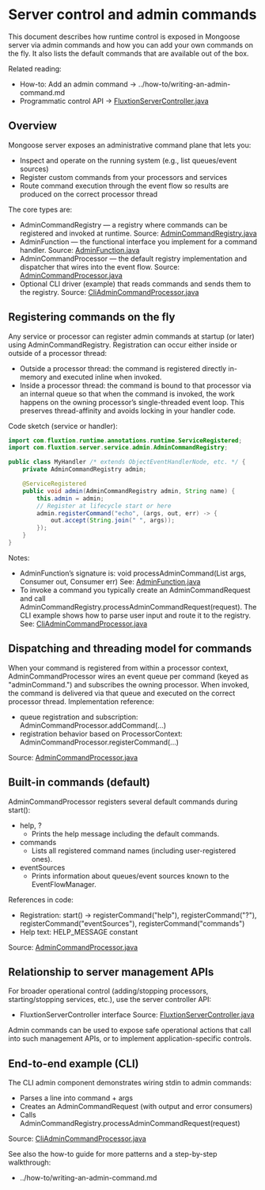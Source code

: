 # Server control and admin commands

This document describes how runtime control is exposed in Mongoose server via admin commands and how you can add your
own commands on the fly. It also lists the default commands that are available out of the box.

Related reading:

- How-to: Add an admin command → ../how-to/writing-an-admin-command.md
- Programmatic control
  API → [FluxtionServerController.java](../../src/main/java/com/fluxtion/server/service/servercontrol/FluxtionServerController.java)

## Overview

Mongoose server exposes an administrative command plane that lets you:

- Inspect and operate on the running system (e.g., list queues/event sources)
- Register custom commands from your processors and services
- Route command execution through the event flow so results are produced on the correct processor thread

The core types are:

- AdminCommandRegistry — a registry where commands can be registered and invoked at runtime.
  Source: [AdminCommandRegistry.java](../../src/main/java/com/fluxtion/server/service/admin/AdminCommandRegistry.java)
- AdminFunction — the functional interface you implement for a command handler.
  Source: [AdminFunction.java](../../src/main/java/com/fluxtion/server/service/admin/AdminFunction.java)
- AdminCommandProcessor — the default registry implementation and dispatcher that wires into the event flow.
  Source: [AdminCommandProcessor.java](../../src/main/java/com/fluxtion/server/service/admin/impl/AdminCommandProcessor.java)
- Optional CLI driver (example) that reads commands and sends them to the registry.
  Source: [CliAdminCommandProcessor.java](../../src/main/java/com/fluxtion/server/service/admin/impl/CliAdminCommandProcessor.java)

## Registering commands on the fly

Any service or processor can register admin commands at startup (or later) using AdminCommandRegistry. Registration can
occur either inside or outside of a processor thread:

- Outside a processor thread: the command is registered directly in-memory and executed inline when invoked.
- Inside a processor thread: the command is bound to that processor via an internal queue so that when the command is
  invoked, the work happens on the owning processor’s single-threaded event loop. This preserves thread-affinity and
  avoids locking in your handler code.

Code sketch (service or handler):

```java
import com.fluxtion.runtime.annotations.runtime.ServiceRegistered;
import com.fluxtion.server.service.admin.AdminCommandRegistry;

public class MyHandler /* extends ObjectEventHandlerNode, etc. */ {
    private AdminCommandRegistry admin;

    @ServiceRegistered
    public void admin(AdminCommandRegistry admin, String name) {
        this.admin = admin;
        // Register at lifecycle start or here
        admin.registerCommand("echo", (args, out, err) -> {
            out.accept(String.join(" ", args));
        });
    }
}
```

Notes:

- AdminFunction’s signature is: void processAdminCommand(List<String> args, Consumer<OUT> out, Consumer<ERR> err)
  See: [AdminFunction.java](../../src/main/java/com/fluxtion/server/service/admin/AdminFunction.java)
- To invoke a command you typically create an AdminCommandRequest and call
  AdminCommandRegistry.processAdminCommandRequest(request). The CLI example shows how to parse user input and route it
  to the registry.
  See: [CliAdminCommandProcessor.java](../../src/main/java/com/fluxtion/server/service/admin/impl/CliAdminCommandProcessor.java)

## Dispatching and threading model for commands

When your command is registered from within a processor context, AdminCommandProcessor wires an event queue per
command (keyed as "adminCommand.<name>") and subscribes the owning processor. When invoked, the command is delivered via
that queue and executed on the correct processor thread. Implementation reference:

- queue registration and subscription: AdminCommandProcessor.addCommand(...)
- registration behavior based on ProcessorContext: AdminCommandProcessor.registerCommand(...)

Source: [AdminCommandProcessor.java](../../src/main/java/com/fluxtion/server/service/admin/impl/AdminCommandProcessor.java)

## Built-in commands (default)

AdminCommandProcessor registers several default commands during start():

- help, ?
    - Prints the help message including the default commands.
- commands
    - Lists all registered command names (including user-registered ones).
- eventSources
    - Prints information about queues/event sources known to the EventFlowManager.

References in code:

- Registration: start() → registerCommand("help"), registerCommand("?"), registerCommand("eventSources"),
  registerCommand("commands")
- Help text: HELP_MESSAGE constant

Source: [AdminCommandProcessor.java](../../src/main/java/com/fluxtion/server/service/admin/impl/AdminCommandProcessor.java)

## Relationship to server management APIs

For broader operational control (adding/stopping processors, starting/stopping services, etc.), use the server
controller API:

- FluxtionServerController interface
  Source: [FluxtionServerController.java](../../src/main/java/com/fluxtion/server/service/servercontrol/FluxtionServerController.java)

Admin commands can be used to expose safe operational actions that call into such management APIs, or to implement
application-specific controls.

## End-to-end example (CLI)

The CLI admin component demonstrates wiring stdin to admin commands:

- Parses a line into command + args
- Creates an AdminCommandRequest (with output and error consumers)
- Calls AdminCommandRegistry.processAdminCommandRequest(request)

Source: [CliAdminCommandProcessor.java](../../src/main/java/com/fluxtion/server/service/admin/impl/CliAdminCommandProcessor.java)

See also the how-to guide for more patterns and a step-by-step walkthrough:

- ../how-to/writing-an-admin-command.md
